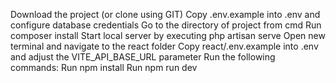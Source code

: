 Download the project (or clone using GIT)
Copy .env.example into .env and configure database credentials
Go to the directory of project from cmd
Run composer install
Start local server by executing php artisan serve
Open new terminal and navigate to the react folder
Copy react/.env.example into .env and adjust the VITE_API_BASE_URL parameter
Run the following commands:
Run npm install
Run npm run dev 
